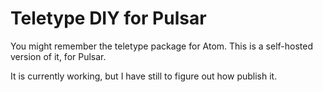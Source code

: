  # Teletype DIY for Pulsar

You might remember the teletype package for Atom.
This is a self-hosted version of it, for Pulsar.

It is currently working, but I have still to figure out how publish it.

<!--
An Atom package that lets developers share their workspace with team members and collaborate on code in real time.

Learn more at [teletype.atom.io](https://teletype.atom.io).

![demo](https://user-images.githubusercontent.com/2988/32753167-d781baf0-c899-11e7-8b64-683ab84d3a8c.gif)

## Installation

### Command Line

1. Install [Atom 1.22](https://atom.io) or newer
2. In the terminal, install the package via apm:

    ```sh
    apm install teletype
    ```

### GUI

1. Install [Atom 1.22](https://atom.io) or newer
1. Launch Atom
1. Open Settings View using <kbd>Cmd+,</kbd> on macOS or <kbd>Ctrl+,</kbd> on other platforms
1. Click the Install tab on the left side
1. Enter `teletype` in the search box and press <kbd>Enter</kbd>
1. Click the "Install" button that appears

## Hacking

This package is powered by three main components:

- [teletype-crdt](https://github.com/atom/teletype-crdt): The string-wise sequence CRDT that enables peer-to-peer collaborative editing.
- [teletype-server](https://github.com/atom/teletype-server): The server-side application that facilitates peer discovery.
- [teletype-client](https://github.com/atom/teletype-client): The editor-agnostic library that manages the interaction with other clients.

### Dependencies

To run teletype tests locally, you'll first need to have:

- Atom 1.22 or later
- Node 7+
- PostgreSQL 9.x

### Running locally

1. Clone and bootstrap

    ```
    git clone https://github.com/atom/teletype.git
    cd teletype
    createdb teletype-test
    apm install
    ```

2. Run the tests

    ```
    atom --test test
    ```
-->
